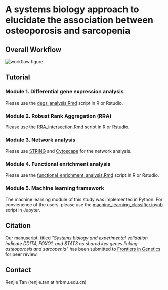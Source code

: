 # A systems biology approach to elucidate the association between osteoporosis and sarcopenia

## Overall Workflow

![workflow figure](./Figure/Figure1_overall_workflow.png "Overall workflow")

## Tutorial

### Module 1. Differential gene expression analysis

Please use the [degs_analysis.Rmd](./degs_analysis.Rmd) script in R or Rstudio.

### Module 2. Robust Rank Aggregation (RRA)

Please use the [RRA_intersection.Rmd](RRA_intersection.Rmd) script in R or Rstudio.

### Module 3. Network analysis

Please use [STRING](https://string-db.org) and [Cytoscape](https://cytoscape.org) for the network analysis.

### Module 4. Functional enrichment analysis

Please use the [functional_enrichment_analysis.Rmd](functional_enrichment_analysis.Rmd) script in R or Rstudio.

### Module 5. Machine learning framework

The machine learning module of this study was implemented in Python. For convienence of the users, please use the [machine_learning_classifier.ipynb](machine_learning_classifier.ipynb) script in Jupyter.

## Citation

Our manuscript, titled *"Systems biology and experimental validation indicate DDIT4, FOXO1, and STAT3 as shared key genes linking osteoporosis and sarcopenia"* has been submitted to [Frontiers in Genetics](https://www.frontiersin.org/journals/genetics) for peer review.

## Contact

Renjie Tan (renjie.tan at hrbmu.edu.cn) 
